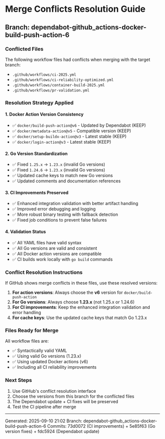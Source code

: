 # Merge Conflicts Resolution Guide

## Branch: dependabot-github_actions-docker-build-push-action-6

### Conflicted Files
The following workflow files had conflicts when merging with the target branch:
- `.github/workflows/ci-2025.yml`
- `.github/workflows/ci-reliability-optimized.yml`
- `.github/workflows/container-build-2025.yml`
- `.github/workflows/pr-validation.yml`

### Resolution Strategy Applied

#### 1. **Docker Action Version Consistency**
- ✅ `docker/build-push-action@v6` - Updated by Dependabot (KEEP)
- ✅ `docker/metadata-action@v5` - Compatible version (KEEP)
- ✅ `docker/setup-buildx-action@v3` - Latest stable (KEEP)
- ✅ `docker/login-action@v3` - Latest stable (KEEP)

#### 2. **Go Version Standardization**
- ✅ Fixed `1.25.x` → `1.23.x` (invalid Go versions)
- ✅ Fixed `1.24.6` → `1.23.x` (invalid Go versions)
- ✅ Updated cache keys to match new Go versions
- ✅ Updated comments and documentation references

#### 3. **CI Improvements Preserved**
- ✅ Enhanced integration validation with better artifact handling
- ✅ Improved error debugging and logging
- ✅ More robust binary testing with fallback detection
- ✅ Fixed job conditions to prevent false failures

#### 4. **Validation Status**
- ✅ All YAML files have valid syntax
- ✅ All Go versions are valid and consistent
- ✅ All Docker action versions are compatible
- ✅ CI builds work locally with `go build` commands

### Conflict Resolution Instructions

If GitHub shows merge conflicts in these files, use these resolved versions:

1. **For action versions**: Always choose the **v6** version for `docker/build-push-action`
2. **For Go versions**: Always choose **1.23.x** (not 1.25.x or 1.24.6)
3. **For CI improvements**: Keep the enhanced integration validation and error handling
4. **For cache keys**: Use the updated cache keys that match Go 1.23.x

### Files Ready for Merge
All workflow files are:
- ✅ Syntactically valid YAML
- ✅ Using valid Go versions (1.23.x)
- ✅ Using updated Docker actions (v6)
- ✅ Including all CI reliability improvements

### Next Steps
1. Use GitHub's conflict resolution interface
2. Choose the versions from this branch for the conflicted files
3. The Dependabot update + CI fixes will be preserved
4. Test the CI pipeline after merge

---
Generated: 2025-09-10 21:02
Branch: dependabot-github_actions-docker-build-push-action-6
Commits: 73d0072 (CI improvements) + 5e85f63 (Go version fixes) + fdc5924 (Dependabot update)